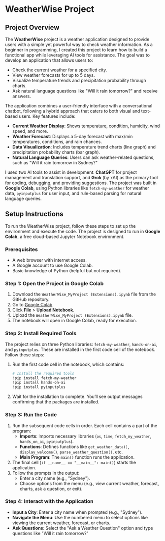 # WeatherWise Project

## Project Overview

The **WeatherWise** project is a weather application designed to provide users with a simple yet powerful way to check weather information. As a beginner in programming, I created this project to learn how to build a functional app while leveraging AI tools for assistance. The goal was to develop an application that allows users to:

- Check the current weather for a specified city.
- View weather forecasts for up to 5 days.
- Visualize temperature trends and precipitation probability through charts.
- Ask natural language questions like "Will it rain tomorrow?" and receive answers.

The application combines a user-friendly interface with a conversational chatbot, following a hybrid approach that caters to both visual and text-based users. Key features include:

- **Current Weather Display**: Shows temperature, condition, humidity, wind speed, and more.
- **Weather Forecast**: Displays a 5-day forecast with max/min temperatures, conditions, and rain chances.
- **Data Visualization**: Includes temperature trend charts (line graph) and precipitation probability charts (bar graph).
- **Natural Language Queries**: Users can ask weather-related questions, such as "Will it rain tomorrow in Sydney?"

I used two AI tools to assist in development: **ChatGPT** for project management and translation support, and **Grok** (by xAI) as the primary tool for coding, debugging, and providing suggestions. The project was built in **Google Colab**, using Python libraries like `fetch-my-weather` for weather data, `pyinputplus` for user input, and rule-based parsing for natural language queries.

## Setup Instructions

To run the WeatherWise project, follow these steps to set up the environment and execute the code. The project is designed to run in **Google Colab**, a free cloud-based Jupyter Notebook environment.

### Prerequisites
- A web browser with internet access.
- A Google account to use Google Colab.
- Basic knowledge of Python (helpful but not required).

### Step 1: Open the Project in Google Colab
1. Download the `WeatherWise_MyProject (Extensions).ipynb` file from the GitHub repository.
2. Go to [Google Colab](https://colab.research.google.com/).
3. Click **File** > **Upload Notebook**.
4. Upload the `WeatherWise_MyProject (Extensions).ipynb` file.
5. The notebook will open in Google Colab, ready for execution.

### Step 2: Install Required Tools
The project relies on three Python libraries: `fetch-my-weather`, `hands-on-ai`, and `pyinputplus`. These are installed in the first code cell of the notebook. Follow these steps:

1. Run the first code cell in the notebook, which contains:
   ```python
   # Install the required tools
   !pip install fetch-my-weather
   !pip install hands-on-ai
   !pip install pyinputplus

2. Wait for the installation to complete. You’ll see output messages confirming that the packages are installed.

### Step 3: Run the Code
1. Run the subsequent code cells in order. Each cell contains a part of the program:
   - **Imports**: Imports necessary libraries (`os`, `time`, `fetch_my_weather`, `hands_on_ai`, `pyinputplus`).
   - **Functions**: Defines functions like `get_weather_data()`, `display_welcome()`, `parse_weather_question()`, etc.
   - **Main Program**: The `main()` function runs the application.
2. The final cell (`if __name__ == "__main__": main()`) starts the application.
3. Follow the prompts in the output:
   - Enter a city name (e.g., "Sydney").
   - Choose options from the menu (e.g., view current weather, forecast, charts, ask a question, or exit).

### Step 4: Interact with the Application
- **Input a City**: Enter a city name when prompted (e.g., "Sydney").
- **Navigate the Menu**: Use the numbered menu to select options like viewing the current weather, forecast, or charts.
- **Ask Questions**: Select the "Ask a Weather Question" option and type questions like "Will it rain tomorrow?"
